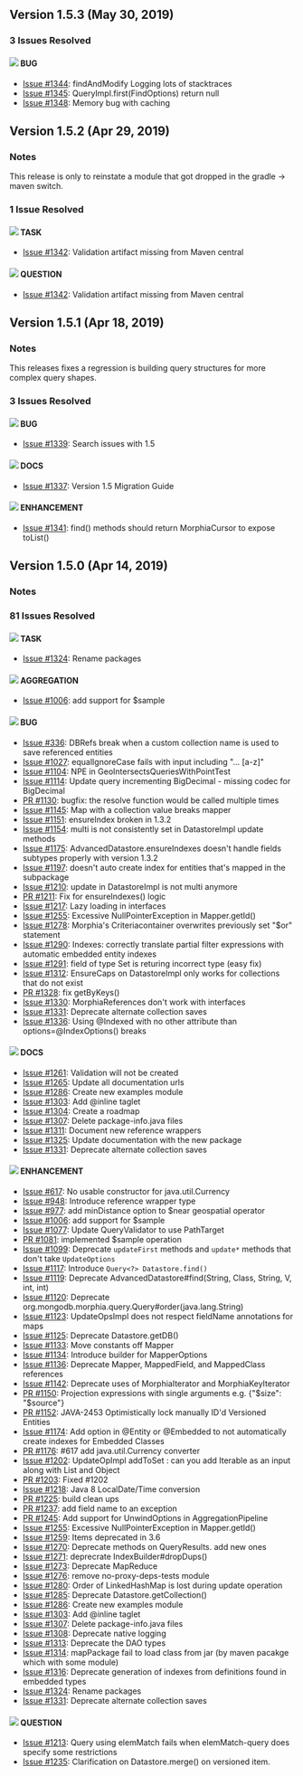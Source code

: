 ## Version 1.5.3 (May 30, 2019)

### 3 Issues Resolved
#### ![](https://placehold.it/15/fc2929/000000?text=+) BUG
* [Issue #1344](https://github.com/MorphiaOrg/morphia/issues/1344): findAndModify Logging lots of stacktraces
* [Issue #1345](https://github.com/MorphiaOrg/morphia/issues/1345): QueryImpl.first(FindOptions) return null
* [Issue #1348](https://github.com/MorphiaOrg/morphia/issues/1348): Memory bug with caching

## Version 1.5.2 (Apr 29, 2019)

### Notes
This release is only to reinstate a module that got dropped in the gradle -> maven switch.

### 1 Issue Resolved
#### ![](https://placehold.it/15/dde580/000000?text=+) TASK
* [Issue #1342](https://github.com/MorphiaOrg/morphia/issues/1342): Validation artifact missing from Maven central

#### ![](https://placehold.it/15/cc317c/000000?text=+) QUESTION
* [Issue #1342](https://github.com/MorphiaOrg/morphia/issues/1342): Validation artifact missing from Maven central

## Version 1.5.1 (Apr 18, 2019)

### Notes

This releases fixes a regression is building query structures for more complex query shapes.

### 3 Issues Resolved
#### ![](https://placehold.it/15/fc2929/000000?text=+) BUG
* [Issue #1339](https://github.com/MorphiaOrg/morphia/issues/1339): Search issues with 1.5

#### ![](https://placehold.it/15/fbca04/000000?text=+) DOCS
* [Issue #1337](https://github.com/MorphiaOrg/morphia/issues/1337): Version 1.5 Migration Guide

#### ![](https://placehold.it/15/84b6eb/000000?text=+) ENHANCEMENT
* [Issue #1341](https://github.com/MorphiaOrg/morphia/issues/1341): find() methods should return MorphiaCursor to expose toList()


## Version 1.5.0 (Apr 14, 2019)

### Notes

### 81 Issues Resolved
#### ![](https://placehold.it/15/dde580/000000?text=+) TASK
* [Issue #1324](https://github.com/MorphiaOrg/morphia/issues/1324): Rename packages

#### ![](https://placehold.it/15/fef2c0/000000?text=+) AGGREGATION
* [Issue #1006](https://github.com/MorphiaOrg/morphia/issues/1006): add support for $sample

#### ![](https://placehold.it/15/fc2929/000000?text=+) BUG
* [Issue #336](https://github.com/MorphiaOrg/morphia/issues/336): DBRefs break when a custom collection name is used to save referenced entities
* [Issue #1027](https://github.com/MorphiaOrg/morphia/issues/1027): equalIgnoreCase fails with input including "... [a-z]"
* [Issue #1104](https://github.com/MorphiaOrg/morphia/issues/1104): NPE in GeoIntersectsQueriesWithPointTest
* [Issue #1114](https://github.com/MorphiaOrg/morphia/issues/1114): Update query incrementing BigDecimal - missing codec for BigDecimal
* [PR #1130](https://github.com/MorphiaOrg/morphia/pull/1130): bugfix: the resolve function would be called multiple times
* [Issue #1145](https://github.com/MorphiaOrg/morphia/issues/1145): Map with a collection value breaks mapper
* [Issue #1151](https://github.com/MorphiaOrg/morphia/issues/1151): ensureIndex broken in 1.3.2
* [Issue #1154](https://github.com/MorphiaOrg/morphia/issues/1154): multi is not consistently set in DatastoreImpl update methods
* [Issue #1175](https://github.com/MorphiaOrg/morphia/issues/1175): AdvancedDatastore.ensureIndexes doesn't handle fields subtypes properly with version 1.3.2
* [Issue #1197](https://github.com/MorphiaOrg/morphia/issues/1197): doesn't auto create index for entities that's mapped in the subpackage
* [Issue #1210](https://github.com/MorphiaOrg/morphia/issues/1210): update in DatastoreImpl is not multi anymore
* [PR #1211](https://github.com/MorphiaOrg/morphia/pull/1211): Fix for ensureIndexes() logic
* [Issue #1217](https://github.com/MorphiaOrg/morphia/issues/1217): Lazy loading in interfaces
* [Issue #1255](https://github.com/MorphiaOrg/morphia/issues/1255): Excessive NullPointerException in Mapper.getId()
* [Issue #1278](https://github.com/MorphiaOrg/morphia/issues/1278): Morphia's Criteriacontainer overwrites previously set "$or" statement
* [Issue #1290](https://github.com/MorphiaOrg/morphia/issues/1290): Indexes: correctly translate partial filter expressions with automatic embedded entity indexes
* [Issue #1291](https://github.com/MorphiaOrg/morphia/issues/1291): field of type Set is returing incorrect type (easy fix)
* [Issue #1312](https://github.com/MorphiaOrg/morphia/issues/1312): EnsureCaps on DatastoreImpl only works for collections that do not exist
* [PR #1328](https://github.com/MorphiaOrg/morphia/pull/1328): fix getByKeys()
* [Issue #1330](https://github.com/MorphiaOrg/morphia/issues/1330): MorphiaReferences don't work with interfaces
* [Issue #1331](https://github.com/MorphiaOrg/morphia/issues/1331): Deprecate alternate collection saves
* [Issue #1336](https://github.com/MorphiaOrg/morphia/issues/1336): Using @Indexed with no other attribute than options=@IndexOptions() breaks

#### ![](https://placehold.it/15/fbca04/000000?text=+) DOCS
* [Issue #1261](https://github.com/MorphiaOrg/morphia/issues/1261): Validation will not be created
* [Issue #1265](https://github.com/MorphiaOrg/morphia/issues/1265): Update all documentation urls
* [Issue #1286](https://github.com/MorphiaOrg/morphia/issues/1286): Create new examples module
* [Issue #1303](https://github.com/MorphiaOrg/morphia/issues/1303): Add @inline taglet
* [Issue #1304](https://github.com/MorphiaOrg/morphia/issues/1304): Create a roadmap
* [Issue #1307](https://github.com/MorphiaOrg/morphia/issues/1307): Delete package-info.java files
* [Issue #1311](https://github.com/MorphiaOrg/morphia/issues/1311): Document new reference wrappers
* [Issue #1325](https://github.com/MorphiaOrg/morphia/issues/1325):  Update documentation with the new package
* [Issue #1331](https://github.com/MorphiaOrg/morphia/issues/1331): Deprecate alternate collection saves

#### ![](https://placehold.it/15/84b6eb/000000?text=+) ENHANCEMENT
* [Issue #617](https://github.com/MorphiaOrg/morphia/issues/617): No usable constructor for java.util.Currency
* [Issue #948](https://github.com/MorphiaOrg/morphia/issues/948): Introduce reference wrapper type 
* [Issue #977](https://github.com/MorphiaOrg/morphia/issues/977): add minDistance option to $near geospatial operator
* [Issue #1006](https://github.com/MorphiaOrg/morphia/issues/1006): add support for $sample
* [Issue #1077](https://github.com/MorphiaOrg/morphia/issues/1077): Update QueryValidator to use PathTarget
* [PR #1081](https://github.com/MorphiaOrg/morphia/pull/1081): implemented $sample operation
* [Issue #1099](https://github.com/MorphiaOrg/morphia/issues/1099): Deprecate `updateFirst` methods and `update*` methods that don't take `UpdateOptions`
* [Issue #1117](https://github.com/MorphiaOrg/morphia/issues/1117): Introduce `Query<?> Datastore.find()`
* [Issue #1119](https://github.com/MorphiaOrg/morphia/issues/1119): Deprecate AdvancedDatastore#find(String, Class, String, V, int, int)
* [Issue #1120](https://github.com/MorphiaOrg/morphia/issues/1120): Deprecate org.mongodb.morphia.query.Query#order(java.lang.String)
* [Issue #1123](https://github.com/MorphiaOrg/morphia/issues/1123): UpdateOpsImpl does not respect fieldName annotations for maps
* [Issue #1125](https://github.com/MorphiaOrg/morphia/issues/1125): Deprecate Datastore.getDB()
* [Issue #1133](https://github.com/MorphiaOrg/morphia/issues/1133): Move constants off Mapper
* [Issue #1134](https://github.com/MorphiaOrg/morphia/issues/1134): Introduce builder for MapperOptions
* [Issue #1136](https://github.com/MorphiaOrg/morphia/issues/1136): Deprecate Mapper, MappedField, and MappedClass references
* [Issue #1142](https://github.com/MorphiaOrg/morphia/issues/1142): Deprecate uses of MorphiaIterator and MorphiaKeyIterator
* [PR #1150](https://github.com/MorphiaOrg/morphia/pull/1150): Projection expressions with single arguments e.g. {"$size": "$source"}
* [PR #1152](https://github.com/MorphiaOrg/morphia/pull/1152): JAVA-2453 Optimistically lock manually ID'd Versioned Entities
* [Issue #1174](https://github.com/MorphiaOrg/morphia/issues/1174): Add option in @Entity or @Embedded to not automatically create indexes for Embedded Classes
* [PR #1176](https://github.com/MorphiaOrg/morphia/pull/1176): #617 add java.util.Currency converter
* [Issue #1202](https://github.com/MorphiaOrg/morphia/issues/1202): UpdateOpImpl addToSet : can you add Iterable as an input along with List and Object 
* [PR #1203](https://github.com/MorphiaOrg/morphia/pull/1203): Fixed #1202
* [Issue #1218](https://github.com/MorphiaOrg/morphia/issues/1218): Java 8 LocalDate/Time conversion
* [PR #1225](https://github.com/MorphiaOrg/morphia/pull/1225): build clean ups
* [PR #1237](https://github.com/MorphiaOrg/morphia/pull/1237): add field name to an exception
* [PR #1245](https://github.com/MorphiaOrg/morphia/pull/1245):  Add support for UnwindOptions in AggregationPipeline
* [Issue #1255](https://github.com/MorphiaOrg/morphia/issues/1255): Excessive NullPointerException in Mapper.getId()
* [Issue #1259](https://github.com/MorphiaOrg/morphia/issues/1259): Items deprecated in 3.6
* [Issue #1270](https://github.com/MorphiaOrg/morphia/issues/1270): Deprecate methods on QueryResults.  add new ones
* [Issue #1271](https://github.com/MorphiaOrg/morphia/issues/1271): deprecrate IndexBuilder#dropDups()
* [Issue #1273](https://github.com/MorphiaOrg/morphia/issues/1273): Deprecate MapReduce
* [Issue #1276](https://github.com/MorphiaOrg/morphia/issues/1276): remove no-proxy-deps-tests module
* [Issue #1280](https://github.com/MorphiaOrg/morphia/issues/1280): Order of LinkedHashMap is lost during update operation
* [Issue #1285](https://github.com/MorphiaOrg/morphia/issues/1285): Deprecate Datastore.getCollection()
* [Issue #1286](https://github.com/MorphiaOrg/morphia/issues/1286): Create new examples module
* [Issue #1303](https://github.com/MorphiaOrg/morphia/issues/1303): Add @inline taglet
* [Issue #1307](https://github.com/MorphiaOrg/morphia/issues/1307): Delete package-info.java files
* [Issue #1308](https://github.com/MorphiaOrg/morphia/issues/1308): Deprecate native logging
* [Issue #1313](https://github.com/MorphiaOrg/morphia/issues/1313): Deprecate the DAO types
* [Issue #1314](https://github.com/MorphiaOrg/morphia/issues/1314): mapPackage fail to load class from jar (by maven pacakge which with some module)
* [Issue #1316](https://github.com/MorphiaOrg/morphia/issues/1316): Deprecate generation of indexes from definitions found in embedded types
* [Issue #1324](https://github.com/MorphiaOrg/morphia/issues/1324): Rename packages
* [Issue #1331](https://github.com/MorphiaOrg/morphia/issues/1331): Deprecate alternate collection saves

#### ![](https://placehold.it/15/cc317c/000000?text=+) QUESTION
* [Issue #1213](https://github.com/MorphiaOrg/morphia/issues/1213): Query using elemMatch fails when elemMatch-query does specify some restrictions
* [Issue #1235](https://github.com/MorphiaOrg/morphia/issues/1235): Clarification on Datastore.merge() on versioned item.

